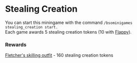 # Stealing Creation

You can start this miningame with the command `/bsominigames stealing_creation start.`\
Each game awards 5 stealing creation tokens (10 with [Flappy](../custom-items/pets.md#perks)).

### Rewards

[Fletcher's skilling outfit](../skills/fletching.md#optimal-gear-setup) - 160 stealing creation tokens
